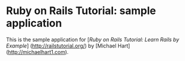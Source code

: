 # Ruby on Rails Tutorial: sample application

This is the sample application for
[*Ruby on Rails Tutorial: Learn Rails by Example*]
(http://railstutorial.org/)
by [Michael Hart] (http://michaelhart1.com).